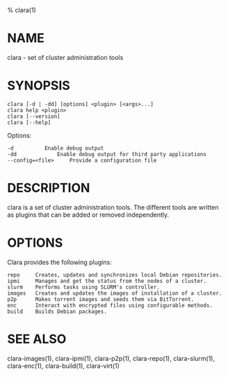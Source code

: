 % clara(1)

# NAME

clara -  set of cluster administration tools

# SYNOPSIS

    clara [-d | -dd] [options] <plugin> [<args>...]
    clara help <plugin>
    clara [--version]
    clara [--help]

Options:

	-d			Enable debug output
	-dd 			Enable debug output for third party applications
	--config=<file>		Provide a configuration file

# DESCRIPTION

clara is a set of cluster administration tools. The different tools are written
as plugins that can be added or removed independently.

# OPTIONS

Clara provides the following plugins:

    repo     Creates, updates and synchronizes local Debian repositories.
    ipmi     Manages and get the status from the nodes of a cluster.
    slurm    Performs tasks using SLURM's controller.
    images   Creates and updates the images of installation of a cluster.
    p2p      Makes torrent images and seeds them via BitTorrent.
    enc      Interact with encrypted files using configurable methods.
    build    Builds Debian packages.

# SEE ALSO

clara-images(1), clara-ipmi(1), clara-p2p(1), clara-repo(1), clara-slurm(1), clara-enc(1), clara-build(1), clara-virt(1)
